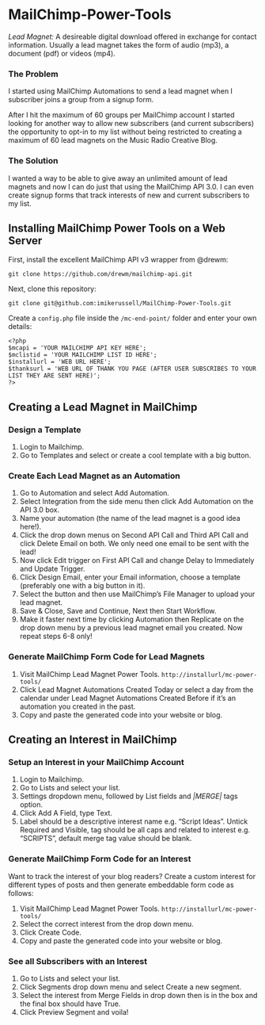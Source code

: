 # MailChimp-Power-Tools

_Lead Magnet:_ A desireable digital download offered in exchange for contact information. Usually a lead magnet takes the form of audio (mp3), a document (pdf) or videos (mp4).

### The Problem

I started using MailChimp Automations to send a lead magnet when I subscriber joins a group from a signup form.

After I hit the maximum of 60 groups per MailChimp account I started looking for another way to allow new subscribers (and current subscribers) the opportunity to opt-in to my list without being restricted to creating a maximum of 60 lead magnets on the Music Radio Creative Blog.

### The Solution

I wanted a way to be able to give away an unlimited amount of lead magnets and now I can do just that using the MailChimp API 3.0. I can even create signup forms that track interests of new and current subscribers to my list.

## Installing MailChimp Power Tools on a Web Server

First, install the excellent MailChimp API v3 wrapper from @drewm:

`git clone https://github.com/drewm/mailchimp-api.git`

Next, clone this repository:

`git clone git@github.com:imikerussell/MailChimp-Power-Tools.git`

Create a `config.php` file inside the `/mc-end-point/` folder and enter your own details:

```
<?php
$mcapi = 'YOUR MAILCHIMP API KEY HERE';
$mclistid = 'YOUR MAILCHIMP LIST ID HERE';
$installurl = 'WEB URL HERE';
$thanksurl = 'WEB URL OF THANK YOU PAGE (AFTER USER SUBSCRIBES TO YOUR LIST THEY ARE SENT HERE)';
?>
```

## Creating a Lead Magnet in MailChimp

### Design a Template

1. Login to Mailchimp.
2. Go to Templates and select or create a cool template with a big button.

### Create Each Lead Magnet as an Automation

1. Go to Automation and select Add Automation.
2. Select Integration from the side menu then click Add Automation on the API 3.0 box.
3. Name your automation (the name of the lead magnet is a good idea here!).
4. Click the drop down menus on Second API Call and Third API Call and click Delete Email on both. We only need one email to be sent with the lead!
5. Now click Edit trigger on First API Call and change Delay to Immediately and Update Trigger.
6. Click Design Email, enter your Email information, choose a template (preferably one with a big button in it).
7. Select the button and then use MailChimp’s File Manager to upload your lead magnet.
8. Save & Close, Save and Continue, Next then Start Workflow.
9. Make it faster next time by clicking Automation then Replicate on the drop down menu by a previous lead magnet email you created. Now repeat steps 6-8 only!

### Generate MailChimp Form Code for Lead Magnets

1. Visit MailChimp Lead Magnet Power Tools. `http://installurl/mc-power-tools/`
2. Click Lead Magnet Automations Created Today or select a day from the calendar under Lead Magnet Automations Created Before if it’s an automation you created in the past.
3. Copy and paste the generated code into your website or blog.

## Creating an Interest in MailChimp

### Setup an Interest in your MailChimp Account

1. Login to Mailchimp.
2. Go to Lists and select your list.
3. Settings dropdown menu, followed by List fields and *|MERGE|* tags option.
4. Click Add A Field, type Text.
5. Label should be a descriptive interest name e.g. “Script Ideas”. Untick Required and Visible, tag should be all caps and related to interest e.g. “SCRIPTS”, default merge tag value should be blank.

### Generate MailChimp Form Code for an Interest

Want to track the interest of your blog readers? Create a custom interest for different types of posts and then generate embeddable form code as follows:

1. Visit MailChimp Lead Magnet Power Tools. `http://installurl/mc-power-tools/`
2. Select the correct interest from the drop down menu.
3. Click Create Code.
4. Copy and paste the generated code into your website or blog.

### See all Subscribers with an Interest

1. Go to Lists and select your list.
2. Click Segments drop down menu and select Create a new segment.
3. Select the interest from Merge Fields in drop down then is in the box and the final box should have True.
4. Click Preview Segment and voila!
